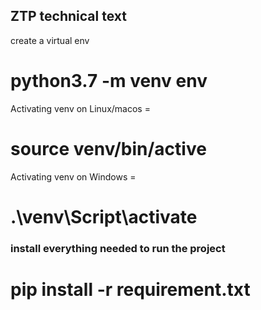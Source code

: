 ## ZTP technical text 
create a virtual env 
# python3.7 -m venv env
Activating venv on Linux/macos = 
# source venv/bin/active 
Activating venv on Windows = 
# .\venv\Script\activate
### install everything needed to run the project
# pip install -r requirement.txt
